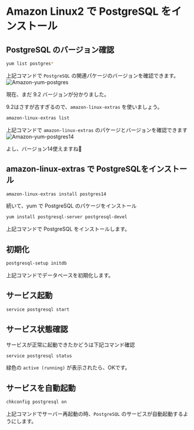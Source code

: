 ---
---
# Amazon Linux2 で PostgreSQL をインストール

## PostgreSQL のバージョン確認

```bash
yum list postgres*
```
上記コマンドで `PostgreSQL` の関連パケージのバージョンを確認できます。
![Amazon-yum-postgres](/public/postgres/postgres-version.png)

現在、まだ 9.2 バージョンが分かりました。

9.2はさすが古すぎるので、`amazon-linux-extras` を使いましょう。

```bash
amazon-linux-extras list
```
上記コマンドで `amazon-linux-extras` のパケージとバージョンを確認できます
![Amazon-yum-postgres14](/public/postgres/postgres14.png)

よし、バージョン14使えますね🎉

## amazon-linux-extras で PostgreSQLをインストール
```bash
amazon-linux-extras install postgres14
```
続いて、yum で PostgreSQL のパケージをインストール
```bash
yum install postgresql-server postgresql-devel
```
上記コマンドで PostgreSQL をインストールします。

## 初期化
```bash
postgresql-setup initdb
```
上記コマンドでデータベースを初期化します。

## サービス起動
```bash
service postgresql start
```

## サービス状態確認
サービスが正常に起動できたかどうは下記コマンド確認
```bash
service postgresql status
```
緑色の `active (running)` が表示されたら、OKです。

## サービスを自動起動
```bash
chkconfig postgresql on
```
上記コマンドでサーバー再起動の時、`PostgreSQL` のサービスが自動起動するようにします。